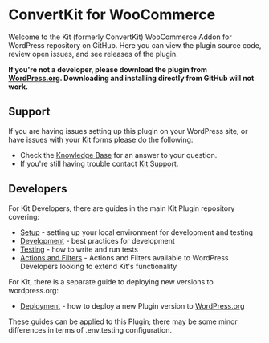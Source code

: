 # ConvertKit for WooCommerce

Welcome to the Kit (formerly ConvertKit) WooCommerce Addon for WordPress repository on GitHub. Here you can view the plugin source code, review open issues, and see releases of the plugin.

**If you're not a developer, please download the plugin from [WordPress.org](https://wordpress.org/plugins/convertkit-woocommerce/). Downloading and installing directly from GitHub will not work.**

## Support

If you are having issues setting up this plugin on your WordPress site, or have issues with your Kit forms please do the following:

* Check the [Knowledge Base](https://help.kit.com/) for an answer to your question.
* If you're still having trouble contact [Kit Support](https://kit.com/support/).

## Developers

For Kit Developers, there are guides in the main Kit Plugin repository covering:
- [Setup](https://github.com/ConvertKit/convertkit-wordpress/blob/main/SETUP.md) - setting up your local environment for development and testing
- [Development](https://github.com/ConvertKit/convertkit-wordpress/blob/main/DEVELOPMENT.md) - best practices for development
- [Testing](https://github.com/ConvertKit/convertkit-wordpress/blob/main/TESTING.md) - how to write and run tests
- [Actions and Filters](ACTIONS-FILTERS.md) - Actions and Filters available to WordPress Developers looking to extend Kit's functionality

For Kit, there is a separate guide to deploying new versions to wordpress.org:
- [Deployment](https://github.com/ConvertKit/convertkit-wordpress/blob/main/DEPLOYMENT.md) - how to deploy a new Plugin version to [WordPress.org](https://wordpress.org/plugins/convertkit-for-woocommerce/)

These guides can be applied to this Plugin; there may be some minor differences in terms of .env.testing configuration.